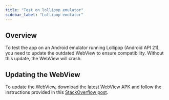 ```yaml
---
title: "Test on lollipop emulator"
sidebar_label: "Lollipop emulator"
---
```


## Overview

To test the app on an Android emulator running Lollipop (Android API 21), you need to update the outdated WebView to ensure compatibility. Without this update, the WebView will crash.

## Updating the WebView

To update the WebView, download the latest WebView APK and follow the instructions provided in this [StackOverflow post](https://stackoverflow.com/a/79514205/3289338).
